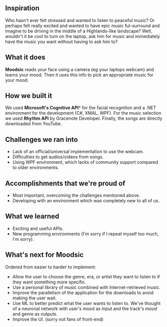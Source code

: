 ## Inspiration
Who hasn't ever felt stressed and wanted to listen to peaceful music? Or perhaps felt really excited and wanted to have epic music ful-surround and imagine to be driving in the middle of a Highlands-like landscape? Well, wouldn't it be cool to turn on the laptop, ask him for music and immediately have the music you want without having to ask him to?

## What it does
**Moodsic** reads your face using a camera (eg your laptops webcam) and learns your mood. Then it uses this info to pick an appropriate music for your mood.

## How we built it
We used **Microsoft's Cognitive API*** for the facial recognition and a .NET environment for the development (C#, XMAL, WPF). For the music selection we used **Rhythm API** by Gracenote Developer. Finally, the songs are directly downloaded from YouTube.

## Challenges we ran into
- Lack of an official/universal implementation to use the webcam.
- Difficulties to get audios/videos from songs.
- Using WPF environment, which lacks of community support compared to older environments.

## Accomplishments that we're proud of
- Most important, overcoming the challenges mentioned above.
- Developing with an environment which was completely new to all of us.

## What we learned
- Exciting and useful APIs.
- New programming environments (I'm sorry if I repeat myself too much, I'm sorry).

## What's next for Moodsic
Ordered from easier to harder to implement:
- Allow the user to choose the genre, era, or artist they want to listen to if they want something more specific.
- Use a personal library of music combined with Internet-retrieved music.
- Improve the parallelism of the application for the downloads to avoid making the user wait.
- Use ML to better predict what the user wants to listen to. We've thought of a neuronal network with user's mood as input and the track's _mood_ and genre as outputs.
- Improve the UI. (sorry not fans of front-end)
